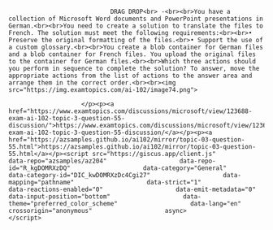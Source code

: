 <p class="card-text">
							
								DRAG DROP<br> -<br><br>You have a collection of Microsoft Word documents and PowerPoint presentations in German.<br><br>You need to create a solution to translate the files to French. The solution must meet the following requirements:<br><br>•	Preserve the original formatting of the files.<br>•	Support the use of a custom glossary.<br><br>You create a blob container for German files and a blob container for French files. You upload the original files to the container for German files.<br><br>Which three actions should you perform in sequence to complete the solution? To answer, move the appropriate actions from the list of actions to the answer area and arrange them in the correct order.<br><br><img src="https://img.examtopics.com/ai-102/image74.png">
							
						</p><p><a href="https://www.examtopics.com/discussions/microsoft/view/123688-exam-ai-102-topic-3-question-55-discussion/">https://www.examtopics.com/discussions/microsoft/view/123688-exam-ai-102-topic-3-question-55-discussion/</a></p><p><a href="https://azsamples.github.io/ai102/mirror/topic-03-question-55.html">https://azsamples.github.io/ai102/mirror/topic-03-question-55.html</a></p><script src="https://giscus.app/client.js"                    data-repo="azsamples/az204"                    data-repo-id="R_kgDOMRXzDQ"                    data-category="General"                    data-category-id="DIC_kwDOMRXzDc4Cgi27"                    data-mapping="pathname"                    data-strict="1"                    data-reactions-enabled="0"                    data-emit-metadata="0"                    data-input-position="bottom"                    data-theme="preferred_color_scheme"                    data-lang="en"                    crossorigin="anonymous"                    async>                    </script>